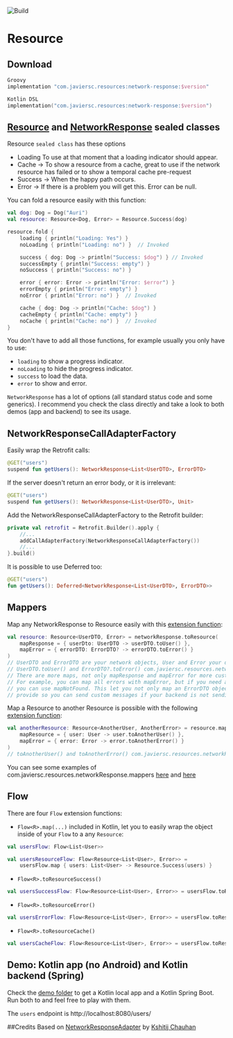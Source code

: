 [comment]: [![Download](https://api.bintray.com/packages/javiersegoviacordoba/Resources/Resource/images/download.svg)](https://bintray.com/javiersegoviacordoba/Resources/Resource/_latestVersion)
![Build](https://github.com/JavierSegoviaCordoba/NetworkResponse/workflows/Build/badge.svg)

# Resource

## Download
```groovy
Groovy
implementation "com.javiersc.resources:network-response:$version"
```

```kotlin
Kotlin DSL
implementation("com.javiersc.resources:network-response:$version")
```

## [Resource](/resource/src/main/kotlin/com/javiersc/resource/Resource.kt) and [NetworkResponse](/resource/src/main/kotlin/com/javiersc/resource/network/NetworkResponse.kt) sealed classes

Resource `sealed class` has these options

- Loading To use at that moment that a loading indicator should appear.
- Cache -> To show a resource from a cache, great to use if the network resource has failed or to 
show a temporal cache pre-request
- Success -> When the happy path occurs.
- Error -> If there is a problem you will get this. Error can be null.

You can fold a resource easily with this function:

```kotlin
val dog: Dog = Dog("Auri")
val resource: Resource<Dog, Error> = Resource.Success(dog)

resource.fold {
    loading { println("Loading: Yes") }
    noLoading { println("Loading: no") }  // Invoked

    success { dog: Dog -> println("Success: $dog") } // Invoked
    successEmpty { println("Success: empty") }
    noSuccess { println("Success: no") }

    error { error: Error -> println("Error: $error") }
    errorEmpty { println("Error: empty") }
    noError { println("Error: no") }  // Invoked

    cache { dog: Dog -> println("Cache: $dog") }
    cacheEmpty { println("Cache: empty") }
    noCache { println("Cache: no") }  // Invoked
}
```

You don't have to add all those functions, for example usually you only have to use:
- `loading` to show a progress indicator.
- `noLoading` to hide the progress indicator.
- `success` to load the data.
- `error` to show and error.

`NetworkResponse` has a lot of options (all standard status code and some generics). I recommend
you check the class directly and take a look to both demos (app and backend) to see its usage.
     
## NetworkResponseCallAdapterFactory

Easily wrap the Retrofit calls: 
```kotlin
@GET("users")
suspend fun getUsers(): NetworkResponse<List<UserDTO>, ErrorDTO>
```
If the server doesn't return an error body, or it is irrelevant:
```kotlin
@GET("users")
suspend fun getUsers(): NetworkResponse<List<UserDTO>, Unit>
```
Add the NetworkResponseCallAdapterFactory to the Retrofit builder:
```kotlin
private val retrofit = Retrofit.Builder().apply {
    //...
    addCallAdapterFactory(NetworkResponseCallAdapterFactory())
    //...
}.build()
```
It is possible to use Deferred too:
```kotlin
@GET("users")
fun getUsers(): Deferred<NetworkResponse<List<UserDTO>, ErrorDTO>>
```

## Mappers

Map any NetworkResponse to Resource easily with this 
[extension function](/resource/src/main/kotlin/com/javiersc/resource/network/extensions/NetworkResponse.kt):
```kotlin
val resource: Resource<UserDTO, Error> = networkResponse.toResource(
    mapResponse = { userDto: UserDTO -> userDTO.toUser() },
    mapError = { errorDTO: ErrorDTO? -> errorDTO.toError() }
)
// UserDTO and ErrorDTO are your network objects, User and Error your domain objects
// UserDTO.toUser() and ErrorDTO?.toError() com.javiersc.resources.networkResponse.mappers should be created by youself
// There are more maps, not only mapResponse and mapError for more customization.
// For example, you can map all errors with mapError, but if you need a custom map for NotFound
// you can use mapNotFound. This let you not only map an ErrorDTO object, you can use a custom
// provide so you can send custom messages if your backend is not sending values which can be used
```

Map a Resource to another Resource is possible with the following 
[extension function](/resource/src/main/kotlin/com/javiersc/resource/extensions/Resource.kt):
```kotlin
val anotherResource: Resource<AnotherUser, AnotherError> = resource.map(
    mapResource = { user: User -> user.toAnotherUser() },
    mapError = { error: Error -> error.toAnotherError() }
)
// toAnotherUser() and toAnotherError() com.javiersc.resources.networkResponse.mappers should be created by youself
```

You can see some examples of com.javiersc.resources.networkResponse.mappers 
[here](/demo/app/src/main/kotlin/com/javiersc/app/data/datasource/network/com.javiersc.resources.networkResponseRetrofit.mappers) 
and [here](/demo/app/src/main/kotlin/com/javiersc/app/data/datasource/local/com.javiersc.resources.networkResponseRetrofit.mappers)

## Flow 

There are four `Flow` extension functions:
- `Flow<R>.map(...)` included in Kotlin, let you to easily wrap the object inside of your `Flow` to a 
any `Resource`:

```kotlin
val usersFlow: Flow<List<User>>

val usersResourceFlow: Flow<Resource<List<User>, Error>> =
    usersFlow.map { users: List<User> -> Resource.Success(users) }
```
- `Flow<R>.toResourceSuccess()`
```kotlin
val usersSuccessFlow: Flow<Resource<List<User>, Error>> = usersFlow.toResourceSuccess()
``` 

- `Flow<R>.toResourceError()`
```kotlin
val usersErrorFlow: Flow<Resource<List<User>, Error>> = usersFlow.toResourceError()
``` 

- `Flow<R>.toResourceCache()`
```kotlin
val usersCacheFlow: Flow<Resource<List<User>, Error>> = usersFlow.toResourceCache()
``` 

## Demo: Kotlin app (no Android) and Kotlin backend (Spring)

Check the [demo folder](/demo) to get a Kotlin local app and a Kotlin Spring Boot. Run both to and 
feel free to play with them.

The `users` endpoint is http://localhost:8080/users/

##Credits
Based on [NetworkResponseAdapter](https://github.com/haroldadmin/NetworkResponseAdapter)
by [Kshitij Chauhan](https://github.com/haroldadmin)